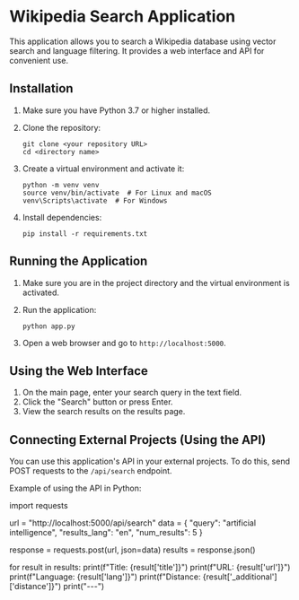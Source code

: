 # Wikipedia Search Application

This application allows you to search a Wikipedia database using vector search and language filtering. It provides a web interface and API for convenient use.

## Installation

1. Make sure you have Python 3.7 or higher installed.

2. Clone the repository:
   ```
   git clone <your repository URL>
   cd <directory name>
   ```

3. Create a virtual environment and activate it:
   ```
   python -m venv venv
   source venv/bin/activate  # For Linux and macOS
   venv\Scripts\activate  # For Windows
   ```

4. Install dependencies:
   ```
   pip install -r requirements.txt
   ```

## Running the Application

1. Make sure you are in the project directory and the virtual environment is activated.

2. Run the application:
   ```
   python app.py
   ```

3. Open a web browser and go to `http://localhost:5000`.

## Using the Web Interface

1. On the main page, enter your search query in the text field.
2. Click the "Search" button or press Enter.
3. View the search results on the results page.

## Connecting External Projects (Using the API)

You can use this application's API in your external projects. To do this, send POST requests to the `/api/search` endpoint.

Example of using the API in Python:

import requests

url = "http://localhost:5000/api/search"
data = {
    "query": "artificial intelligence",
    "results_lang": "en",
    "num_results": 5
}

response = requests.post(url, json=data)
results = response.json()

for result in results:
    print(f"Title: {result['title']}")
    print(f"URL: {result['url']}")
    print(f"Language: {result['lang']}")
    print(f"Distance: {result['_additional']['distance']}")
    print("---")